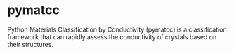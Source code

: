 # pymatcc
Python Materials Classification by Conductivity (pymatcc) is a classification framework that can rapidly assess the conductivity of crystals based on their structures.
